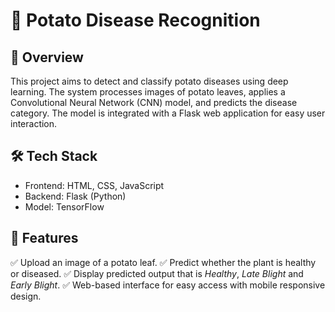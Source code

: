 # 🥔 Potato Disease Recognition
## 📌 Overview
This project aims to detect and classify potato diseases using deep learning. The system processes images of potato leaves, applies a Convolutional Neural Network (CNN) model, and predicts the disease category. The model is integrated with a Flask web application for easy user interaction.

## 🛠️ Tech Stack
 - Frontend: HTML, CSS, JavaScript
 - Backend: Flask (Python)
 - Model: TensorFlow

## 🚀 Features
 ✅ Upload an image of a potato leaf.
 ✅ Predict whether the plant is healthy or diseased.
 ✅ Display predicted output that is *Healthy*, *Late Blight* and *Early Blight*.
 ✅ Web-based interface for easy access with mobile responsive design.
